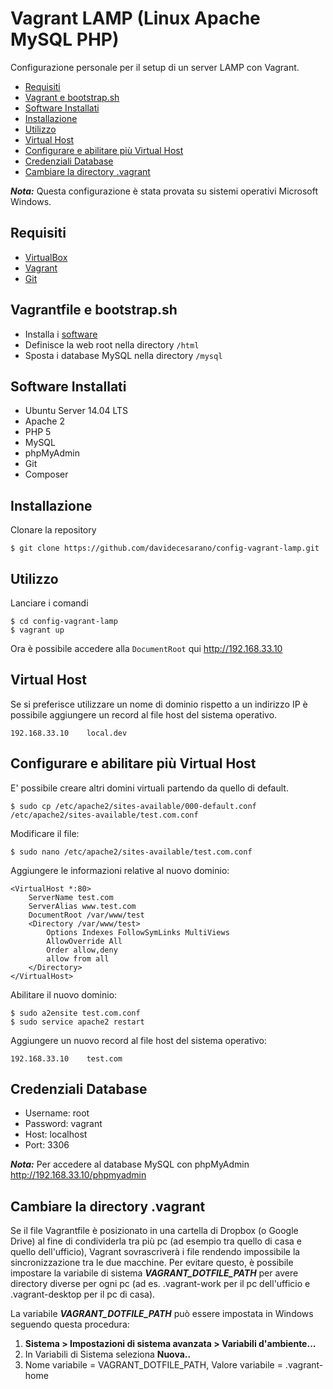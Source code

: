 # Vagrant LAMP (Linux Apache MySQL PHP)
Configurazione personale per il setup di un server LAMP con Vagrant.

* [Requisiti](#requisiti)
* [Vagrant e bootstrap.sh](#vagrantfile-e-bootstrapsh)
* [Software Installati](#software-installati)
* [Installazione](#installazione)
* [Utilizzo](#utilizzo)
* [Virtual Host](#virtual-host)
* [Configurare e abilitare più Virtual Host](#configurare-e-abilitare-più-virtual-host)
* [Credenziali Database](#credenziali-database)
* [Cambiare la directory .vagrant](#cambiare-la-directory-vagrant)

***Nota:*** Questa configurazione è stata provata su sistemi operativi Microsoft Windows.

## Requisiti
* [VirtualBox](https://www.virtualbox.org/)
* [Vagrant](https://www.vagrantup.com/)
* [Git](https://git-scm.com/)

## Vagrantfile e bootstrap.sh
* Installa i [software](#software-installati)
* Definisce la web root nella directory `/html`
* Sposta i database MySQL nella directory `/mysql`

## Software Installati
* Ubuntu Server 14.04 LTS
* Apache 2
* PHP 5
* MySQL
* phpMyAdmin
* Git
* Composer

## Installazione
Clonare la repository
```
$ git clone https://github.com/davidecesarano/config-vagrant-lamp.git
```

## Utilizzo
Lanciare i comandi
```
$ cd config-vagrant-lamp
$ vagrant up
```
Ora è possibile accedere alla `DocumentRoot` qui http://192.168.33.10

## Virtual Host
Se si preferisce utilizzare un nome di dominio rispetto a un indirizzo IP è possibile aggiungere un record al file host del sistema operativo.
```
192.168.33.10    local.dev
```

## Configurare e abilitare più Virtual Host
E' possibile creare altri domini virtuali partendo da quello di default.
```
$ sudo cp /etc/apache2/sites-available/000-default.conf /etc/apache2/sites-available/test.com.conf
```

Modificare il file:
```
$ sudo nano /etc/apache2/sites-available/test.com.conf
```

Aggiungere le informazioni relative al nuovo dominio:
```
<VirtualHost *:80>
    ServerName test.com
    ServerAlias www.test.com
    DocumentRoot /var/www/test
    <Directory /var/www/test>
        Options Indexes FollowSymLinks MultiViews
        AllowOverride All
        Order allow,deny
        allow from all
    </Directory>
</VirtualHost>
```

Abilitare il nuovo dominio:
```
$ sudo a2ensite test.com.conf
$ sudo service apache2 restart
```

Aggiungere un nuovo record al file host del sistema operativo:
```
192.168.33.10    test.com
```

## Credenziali Database
* Username: root
* Password: vagrant
* Host: localhost
* Port: 3306

***Nota:*** Per accedere al database MySQL con phpMyAdmin http://192.168.33.10/phpmyadmin

## Cambiare la directory .vagrant

Se il file Vagrantfile è posizionato in una cartella di Dropbox (o Google Drive) al fine di condividerla tra più pc (ad esempio tra quello di casa e quello dell'ufficio), Vagrant sovrascriverà i file rendendo impossibile la sincronizzazione tra le due macchine. Per evitare questo, è possibile impostare la variabile di sistema ***VAGRANT_DOTFILE_PATH*** per avere directory diverse per ogni pc (ad es. .vagrant-work per il pc dell'ufficio e .vagrant-desktop per il pc di casa).

La variabile ***VAGRANT_DOTFILE_PATH*** può essere impostata in Windows seguendo questa procedura:

1. **Sistema > Impostazioni di sistema avanzata > Variabili d'ambiente...**
2. In Variabili di Sistema seleziona **Nuova..**
3. Nome variabile = VAGRANT_DOTFILE_PATH, Valore variabile = .vagrant-home
